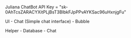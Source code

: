 
Juliana
ChatBot API Key = "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"

UI
    - Chat (Simple chat interface)
        - Bubble

Helper 
    - Database
    - Chat


